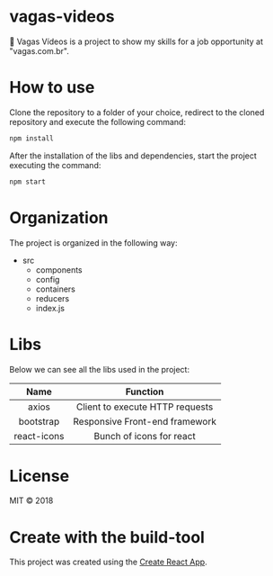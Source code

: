 # vagas-videos

:movie_camera: Vagas Vídeos is a project to show my skills for a job opportunity at "vagas.com.br".

# How to use

Clone the repository to a folder of your choice, redirect to the cloned repository and execute the following command:

```javascript
npm install
```
After the installation of the libs and dependencies, start the project executing the command:

```javascript
npm start
```

# Organization

The project is organized in the following way:

- src    
  - components
  - config
  - containers
  - reducers
  - index.js

# Libs

Below we can see all the libs used in the project:

Name | Function
|:---:| :-----:|
axios | Client to execute HTTP requests
bootstrap | Responsive Front-end framework
react-icons | Bunch of icons for react

# License

MIT © 2018

# Create with the build-tool

This project was created using the [Create React App](https://github.com/facebookincubator/create-react-app).